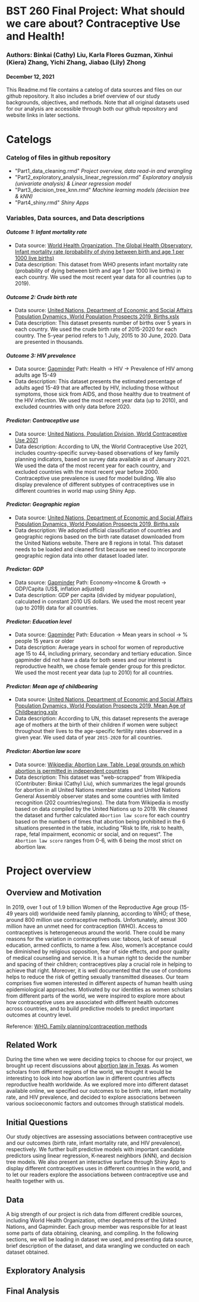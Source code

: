 # BST 260 Final Project: What should we care about? Contraceptive Use and Health!
### Authors: Binkai (Cathy) Liu, Karla Flores Guzman, Xinhui (Kiera) Zhang, Yichi Zhang, Jiabao (Lily) Zhong
#### December 12, 2021

This Readme.md file contains a catelog of data sources and files on our github repository. It also includes a brief overview of our study backgrounds, objectives, and methods. Note that all original datasets used for our analysis are accessible through both our github repository and website links in later sections. 

# Catelogs
### Catelog of files in github repository
* "Part1_data_cleaning.rmd" *Project overview, data read-in and wrangling* 
* "Part2_exploratory_analysis_linear_regression.rmd" *Exploratory analysis (univariate analysis) & Linear regression model* 
* "Part3_decision_tree_knn.rmd" *Machine learning models (decision tree & kNN)* 
* "Part4_shiny.rmd" *Shiny Apps* 


### Variables, Data sources, and Data descriptions
#### *Outcome 1: Infant mortality rate*
* Data source: [World Health Organization, The Global Health Observatory, Infant mortality rate (probability of dying between birth and age 1 per 1000 live births)](https://www.who.int/data/gho/data/indicators/indicator-details/GHO/infant-mortality-rate-(probability-of-dying-between-birth-and-age-1-per-1000-live-births))
* Data description: This dataset from WHO presents infant mortality rate (probability of dying between birth and age 1 per 1000 live births) in each country. We used the most recent year data for all countries (up to 2019).

#### *Outcome 2: Crude birth rate*
* Data source: [United Nations, Department of Economic and Social Affairs
Population Dynamics, World Population Prospects 2019, Births.xslx](https://population.un.org/wpp/Download/Standard/Fertility/)
* Data description: This dataset presents number of births over 5 years in each country. We used the crude birth rate of 2015-2020 for each country. The 5-year period refers to 1 July, 2015 to 30 June, 2020. Data are presented in thousands.

#### *Outcome 3: HIV prevalence*
* Data source: [Gapminder](https://www.gapminder.org/data/)  Path: Health → HIV → Prevalence of HIV among adults age 15-49 
* Data description: This dataset presents the estimated percentage of adults aged 15-49 that are affected by HIV, including those without symptoms, those sick from AIDS, and those healthy due to treatment of the HIV infection. We used the most recent year data (up to 2010), and excluded countries with only data before 2020.

#### *Predictor: Contraceptive use*
* Data source: [United Nations, Population Division, World Contraceptive Use 2021](https://www.un.org/development/desa/pd/data/world-contraceptive-use)
* Data description: According to UN, the World Contraceptive Use 2021, includes country-specific survey-based observations of key family planning indicators, based on survey data available as of January 2021. We used the data of the most recent year for each country, and excluded countries with the most recent year before 2000. Contraceptive use prevalence is used for model building. We also display prevalence of different subtypes of contraceptives use in different countries in world map using Shiny App.

#### *Predictor: Geographic region*
* Data source: [United Nations, Department of Economic and Social Affairs
Population Dynamics, World Population Prospects 2019, Births.xslx](https://population.un.org/wpp/Download/Standard/Fertility/)
* Data description: We adopted official classification of countries and geographic regions based on the birth rate dataset downloaded from the United Nations website. There are 8 regions in total. This dataset needs to be loaded and cleaned first because we need to incorporate geographic region data into other dataset loaded later.

#### *Predictor: GDP*
* Data source: [Gapminder](https://www.gapminder.org/data/) Path: Economy→Income & Growth → GDP/Capita (US$, inflation adjusted)
* Data description: GDP per capita (divided by midyear population), calculated in constant 2010 US dollars. We used the most recent year (up to 2019) data for all countries.

#### *Predictor: Education level*
* Data source: [Gapminder](https://www.gapminder.org/data/)  Path: Education → Mean years in school → % people 15 years or older
* Data description: Average years in school for women of reproductive age 15 to 44, including primary, secondary and tertiary education. Since gapminder did not have a data for both sexes and our interest is reproductive health, we chose female gender group for this predictor. We used the most recent year data (up to 2010) for all countries.

#### *Predictor: Mean age of childbearing*
* Data source: [United Nations, Department of Economic and Social Affairs
Population Dynamics, World Population Prospects 2019, Mean Age of Childbearing.xslx](https://population.un.org/wpp/Download/Standard/Fertility/)
* Data description: According to UN, this dataset represents the average age of mothers at the birth of their children if women were subject throughout their lives to the age-specific fertility rates observed in a given year. We used data of year `2015-2020` for all countries.

#### *Predictor: Abortion law score*
* Data source: [Wikipedia: Abortion Law. Table. Legal grounds on which abortion is permitted in independent countries](https://en.wikipedia.org/wiki/Abortion_law)
* Data description: This dataset was "web-scrapped" from Wikipedia (Contributer: Binkai (Cathy) Liu), which summarizes the legal grounds for abortion in all United Nations member states and United Nations General Assembly observer states and some countries with limited recognition (202 countries/regions). The data from Wikipedia is mostly based on data compiled by the United Nations up to 2019. We cleaned the dataset and further calculated `Abortion law score` for each country based on the numbers of times that abortion being prohibited in the 6 situations presented in the table, including "Risk to life, risk to health, rape, fetal impairment, economic or social, and on request". The `Abortion law score` ranges from 0-6, with 6 being the most strict on abortion law.

# Project overview
## Overview and Motivation
In 2019, over 1 out of 1.9 billion Women of the Reproductive Age group (15-49 years old) worldwide need family planning, according to WHO; of these, around 800 million use contraceptive methods. Unfortunately, almost 300 million have an unmet need for contraception (WHO). Access to contraceptives is heterogeneous around the world. There could be many reasons for the variation in contraceptives use: taboos, lack of sexual education, armed conflicts, to name a few. Also, women’s acceptance could be diminished by religious opposition, fear of side effects, and poor quality of medical counseling and service.
It is a human right to decide the number and spacing of their children; contraceptives play a crucial role in helping to achieve that right. Moreover, it is well documented that the use of condoms helps to reduce the risk of getting sexually transmitted diseases.
Our team comprises five women interested in different aspects of human health using epidemiological approaches. Motivated by our identities as women scholars from different parts of the world, we were inspired to explore more about how contraceptive uses are associated with different health outcomes across countries, and to build predictive models to predict important outcomes at country level.  

Reference: [WHO. Family planning/contraception methods](https://www.who.int/news-room/fact-sheets/detail/family-planning-contraception)

## Related Work
During the time when we were deciding topics to choose for our project, we brought up recent discussions about [abortion law in Texas](https://www.texastribune.org/2021/10/29/texas-abortion-law-supreme-court/). As women scholars from different regions of the world, we thought it would be interesting to look into how abortion law in different countries affects reproductive health worldwide. As we explored more into different dataset available online, we specified our outcomes to be birth rate, infant mortality rate, and HIV prevalence, and decided to explore associations between various socioeconomic factors and outcomes through statistical models. 

## Initial Questions
Our study objectives are assessing associations between contraceptive use and our outcomes (birth rate, infant mortality rate, and HIV prevalence), respectively. We further built predictive models with important candidate predictors using linear regression, K-nearest neighbors (kNN), and decision tree models. We also present an interactive surface through Shiny App to display different contraceptives uses in different countries in the world, and to let our readers explore the associations between contraceptive use and health together with us.

## Data
A big strength of our project is rich data from different credible sources, including World Health Organization, other departments of the United Nations, and Gapminder. Each group member was responsible for at least some parts of data obtaining, cleaning, and compiling. In the following sections, we will be loading in dataset we used, and presenting data source, brief description of the dataset, and data wrangling we conducted on each dataset obtained.





## Exploratory Analysis



## Final Analysis



